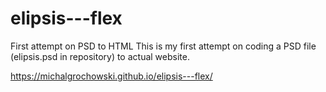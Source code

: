 # elipsis---flex
First attempt on PSD to HTML
This is my first attempt on coding a PSD file (elipsis.psd in repository) to actual website.

https://michalgrochowski.github.io/elipsis---flex/
